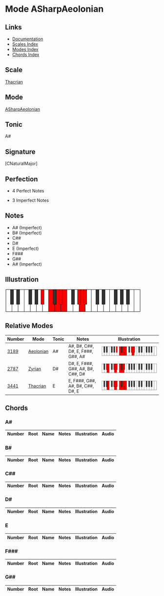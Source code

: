 # Mode ASharpAeolonian

## Links

- [Documentation](index.md)
- [Scales Index](Scales.md)
- [Modes Index](Modes.md)
- [Chords Index](Chords.md)

## Scale

[Thacrian](ScaleThacrian.md)

## Mode

[ASharpAeolonian](ModeASharpAeolonian.md)

## Tonic

A#

## Signature

[CNaturalMajor]

## Perfection

 - 4 Perfect Notes

 - 3 Imperfect Notes

## Notes

- A# (Imperfect)
- B# (Imperfect)
- C##
- D#
- E (Imperfect)
- F###
- G##
- A# (Imperfect)

## Illustration

![ASharpAeolonian](ModeASharpAeolonian.png)

## Relative Modes

| Number | Mode | Tonic | Notes | Illustration |
|--------|------|-------|-------|--------------|
| [3189](https://ianring.com/musictheory/scales/3189) | [Aeolonian](ModeAeolonian.md) | A# | A#, B#, C##, D#, E, F###, G##, A# | ![ASharpAeolonian](ModeASharpAeolonian.png) |
| [2787](https://ianring.com/musictheory/scales/2787) | [Zyrian](ModeZyrian.md) | D# | D#, E, F###, G##, A#, B#, C##, D# | ![DSharpZyrian](ModeDSharpZyrian.png) |
| [3441](https://ianring.com/musictheory/scales/3441) | [Thacrian](ModeThacrian.md) | E | E, F###, G##, A#, B#, C##, D#, E | ![ENaturalThacrian](ModeENaturalThacrian.png) |

## Chords

### A#

| Number | Root | Name | Notes | Illustration | Audio |
|--------|------|------|-------|--------------|-------|

### B#

| Number | Root | Name | Notes | Illustration | Audio |
|--------|------|------|-------|--------------|-------|

### C##

| Number | Root | Name | Notes | Illustration | Audio |
|--------|------|------|-------|--------------|-------|

### D#

| Number | Root | Name | Notes | Illustration | Audio |
|--------|------|------|-------|--------------|-------|

### E

| Number | Root | Name | Notes | Illustration | Audio |
|--------|------|------|-------|--------------|-------|

### F###

| Number | Root | Name | Notes | Illustration | Audio |
|--------|------|------|-------|--------------|-------|

### G##

| Number | Root | Name | Notes | Illustration | Audio |
|--------|------|------|-------|--------------|-------|


